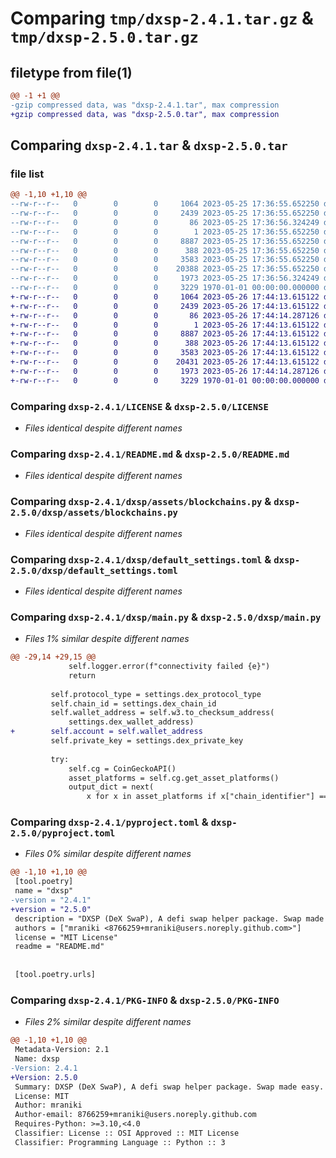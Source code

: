 # Comparing `tmp/dxsp-2.4.1.tar.gz` & `tmp/dxsp-2.5.0.tar.gz`

## filetype from file(1)

```diff
@@ -1 +1 @@
-gzip compressed data, was "dxsp-2.4.1.tar", max compression
+gzip compressed data, was "dxsp-2.5.0.tar", max compression
```

## Comparing `dxsp-2.4.1.tar` & `dxsp-2.5.0.tar`

### file list

```diff
@@ -1,10 +1,10 @@
--rw-r--r--   0        0        0     1064 2023-05-25 17:36:55.652250 dxsp-2.4.1/LICENSE
--rw-r--r--   0        0        0     2439 2023-05-25 17:36:55.652250 dxsp-2.4.1/README.md
--rw-r--r--   0        0        0       86 2023-05-25 17:36:56.324249 dxsp-2.4.1/dxsp/__init__.py
--rw-r--r--   0        0        0        1 2023-05-25 17:36:55.652250 dxsp-2.4.1/dxsp/assets/__init__.py
--rw-r--r--   0        0        0     8887 2023-05-25 17:36:55.652250 dxsp-2.4.1/dxsp/assets/blockchains.py
--rw-r--r--   0        0        0      388 2023-05-25 17:36:55.652250 dxsp-2.4.1/dxsp/config.py
--rw-r--r--   0        0        0     3583 2023-05-25 17:36:55.652250 dxsp-2.4.1/dxsp/default_settings.toml
--rw-r--r--   0        0        0    20388 2023-05-25 17:36:55.652250 dxsp-2.4.1/dxsp/main.py
--rw-r--r--   0        0        0     1973 2023-05-25 17:36:56.324249 dxsp-2.4.1/pyproject.toml
--rw-r--r--   0        0        0     3229 1970-01-01 00:00:00.000000 dxsp-2.4.1/PKG-INFO
+-rw-r--r--   0        0        0     1064 2023-05-26 17:44:13.615122 dxsp-2.5.0/LICENSE
+-rw-r--r--   0        0        0     2439 2023-05-26 17:44:13.615122 dxsp-2.5.0/README.md
+-rw-r--r--   0        0        0       86 2023-05-26 17:44:14.287126 dxsp-2.5.0/dxsp/__init__.py
+-rw-r--r--   0        0        0        1 2023-05-26 17:44:13.615122 dxsp-2.5.0/dxsp/assets/__init__.py
+-rw-r--r--   0        0        0     8887 2023-05-26 17:44:13.615122 dxsp-2.5.0/dxsp/assets/blockchains.py
+-rw-r--r--   0        0        0      388 2023-05-26 17:44:13.615122 dxsp-2.5.0/dxsp/config.py
+-rw-r--r--   0        0        0     3583 2023-05-26 17:44:13.615122 dxsp-2.5.0/dxsp/default_settings.toml
+-rw-r--r--   0        0        0    20431 2023-05-26 17:44:13.615122 dxsp-2.5.0/dxsp/main.py
+-rw-r--r--   0        0        0     1973 2023-05-26 17:44:14.287126 dxsp-2.5.0/pyproject.toml
+-rw-r--r--   0        0        0     3229 1970-01-01 00:00:00.000000 dxsp-2.5.0/PKG-INFO
```

### Comparing `dxsp-2.4.1/LICENSE` & `dxsp-2.5.0/LICENSE`

 * *Files identical despite different names*

### Comparing `dxsp-2.4.1/README.md` & `dxsp-2.5.0/README.md`

 * *Files identical despite different names*

### Comparing `dxsp-2.4.1/dxsp/assets/blockchains.py` & `dxsp-2.5.0/dxsp/assets/blockchains.py`

 * *Files identical despite different names*

### Comparing `dxsp-2.4.1/dxsp/default_settings.toml` & `dxsp-2.5.0/dxsp/default_settings.toml`

 * *Files identical despite different names*

### Comparing `dxsp-2.4.1/dxsp/main.py` & `dxsp-2.5.0/dxsp/main.py`

 * *Files 1% similar despite different names*

```diff
@@ -29,14 +29,15 @@
             self.logger.error(f"connectivity failed {e}")
             return
 
         self.protocol_type = settings.dex_protocol_type
         self.chain_id = settings.dex_chain_id
         self.wallet_address = self.w3.to_checksum_address(
             settings.dex_wallet_address)
+        self.account = self.wallet_address
         self.private_key = settings.dex_private_key
 
         try:
             self.cg = CoinGeckoAPI()
             asset_platforms = self.cg.get_asset_platforms()
             output_dict = next(
                 x for x in asset_platforms if x["chain_identifier"] == int(self.chain_id)
```

### Comparing `dxsp-2.4.1/pyproject.toml` & `dxsp-2.5.0/pyproject.toml`

 * *Files 0% similar despite different names*

```diff
@@ -1,10 +1,10 @@
 [tool.poetry]
 name = "dxsp"
-version = "2.4.1"
+version = "2.5.0"
 description = "DXSP (DeX SwaP), A defi swap helper package. Swap made easy."
 authors = ["mraniki <8766259+mraniki@users.noreply.github.com>"]
 license = "MIT License"
 readme = "README.md"
 
 
 [tool.poetry.urls]
```

### Comparing `dxsp-2.4.1/PKG-INFO` & `dxsp-2.5.0/PKG-INFO`

 * *Files 2% similar despite different names*

```diff
@@ -1,10 +1,10 @@
 Metadata-Version: 2.1
 Name: dxsp
-Version: 2.4.1
+Version: 2.5.0
 Summary: DXSP (DeX SwaP), A defi swap helper package. Swap made easy.
 License: MIT
 Author: mraniki
 Author-email: 8766259+mraniki@users.noreply.github.com
 Requires-Python: >=3.10,<4.0
 Classifier: License :: OSI Approved :: MIT License
 Classifier: Programming Language :: Python :: 3
```

